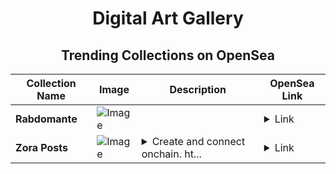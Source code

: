<div align="center">

# Digital Art Gallery

## Trending Collections on OpenSea

| Collection Name                       | Image                                                                                     | Description                       | OpenSea Link                                                                                          |
|---------------------------------------|-------------------------------------------------------------------------------------------|-----------------------------------|--------------------------------------------------------------------------------------------------------|
| **Rabdomante** | ![Image](https://i.seadn.io/s/raw/files/67818d0d78a0bd76aab13061d81e1abf.jpg?w=500&auto=format?w=200&auto=format) |  | <details><summary>Link</summary>[Rabdomante](https://opensea.io/collection/rabdomante)</details> |
| **Zora Posts** | ![Image](https://i.seadn.io/s/raw/files/ef020502311afa9ae68b97b52a3d1927.jpg?w=500&auto=format?w=200&auto=format) | <details><summary>Create and connect onchain. ht...</summary>Create and connect onchain. https://zora.co</details> | <details><summary>Link</summary>[Zora Posts](https://opensea.io/collection/zora-posts-26682)</details> |

</div>